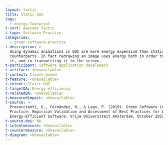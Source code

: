 ```yaml
---
layout: tactic
title: Static GUI
tags:
  - energy-footprint
t-sort: Awesome Tactic
t-type: Software Practice
categories:
  - green-software-practice
t-description: >-
  Using dynamic animations in GUI are more energy expensive than static
  counterparts. In fact redrawing an image uses energy both in order to compute
  it, and in transmitting it to the screen.
t-participant: Software application developers
t-artifact: <Unavailable>
t-context: Client-based
t-feature: <Unavailable>
t-intent: Static GUI
t-targetQA: Energy-efficiency
t-relatedQA: <Unavailable>
t-measuredimpact: <Unavailable>
t-source: >-
  Procaccianti, G., Fernández, H., & Lago, P. (2019). Green Software in
  Practice: Empirical Validation and Assessment of Best Practices for Writing
  Energy-Efficient Software. Vrije Universiteit Amsterdam, October 2019.
t-source-doi: NA
t-intentmeasure: <Unavailable>
t-countermeasure: <Unavailable>
t-diagram: <Unavailable>
---
```


